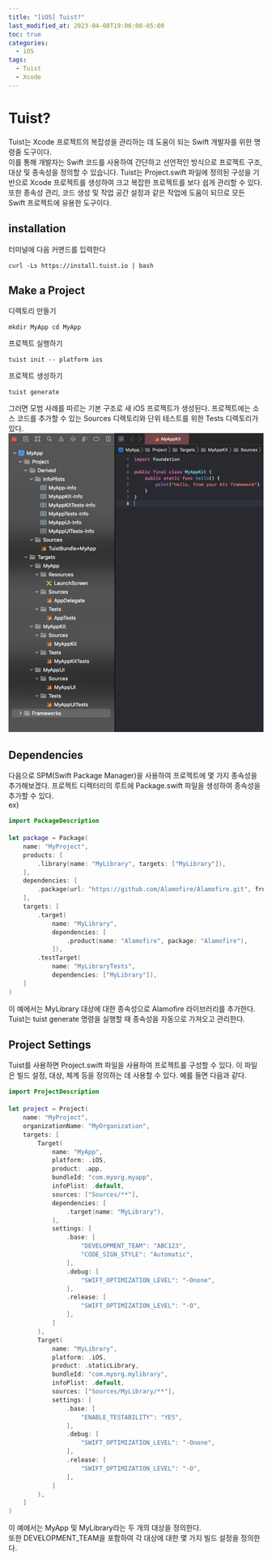 ```yaml
---
title: "[iOS] Tuist?"
last_modified_at: 2023-04-08T19:06:00-05:00
toc: true
categories:
  - iOS
tags:
  - Tuist
  - Xcode
---
```


# Tuist?   

Tuist는 Xcode 프로젝트의 복잡성을 관리하는 데 도움이 되는 Swift 개발자를 위한 명령줄 도구이다.   
이를 통해 개발자는 Swift 코드를 사용하여 간단하고 선언적인 방식으로 프로젝트 구조, 대상 및 종속성을 정의할 수 있습니다. Tuist는 Project.swift 파일에 정의된 구성을 기반으로 Xcode 프로젝트를 생성하여 크고 복잡한 프로젝트를 보다 쉽게 ​​관리할 수 있다.   
또한 종속성 관리, 코드 생성 및 작업 공간 설정과 같은 작업에 도움이 되므로 모든 Swift 프로젝트에 유용한 도구이다.

## installation
터미널에 다음 커맨드를 입력한다
```shell
curl -Ls https://install.tuist.io | bash
```
## Make a Project
디렉토리 만들기
```shell
mkdir MyApp cd MyApp
```
프로젝트 실행하기
```shell
tuist init -- platform ios
```
프로젝트 생성하기
```shell
tuist generate
```
그러면 모범 사례를 따르는 기본 구조로 새 iOS 프로젝트가 생성된다. 프로젝트에는 소스 코드를 추가할 수 있는 Sources 디렉토리와 단위 테스트를 위한 Tests 디렉토리가 있다.
![TuistProject](images/../../../images/iOS/Tuist1.png)   
## Dependencies

다음으로 SPM(Swift Package Manager)을 사용하여 프로젝트에 몇 가지 종속성을 추가해보겠다.
프로젝트 디렉터리의 루트에 Package.swift 파일을 생성하여 종속성을 추가할 수 있다.   
ex)

```swift
import PackageDescription

let package = Package(
    name: "MyProject",
    products: [
        .library(name: "MyLibrary", targets: ["MyLibrary"]),
    ],
    dependencies: [
        .package(url: "https://github.com/Alamofire/Alamofire.git", from: "5.4.0"),
    ],
    targets: [
        .target(
            name: "MyLibrary",
            dependencies: [
                .product(name: "Alamofire", package: "Alamofire"),
            ]),
        .testTarget(
            name: "MyLibraryTests",
            dependencies: ["MyLibrary"]),
    ]
)
```
이 예에서는 MyLibrary 대상에 대한 종속성으로 Alamofire 라이브러리를 추가한다. Tuist는 tuist generate 명령을 실행할 때 종속성을 자동으로 가져오고 관리한다.


## Project Settings

Tuist를 사용하면 Project.swift 파일을 사용하여 프로젝트를 구성할 수 있다. 이 파일은 빌드 설정, 대상, 체계 등을 정의하는 데 사용할 수 있다. 예를 들면 다음과 같다.

```swift
import ProjectDescription

let project = Project(
    name: "MyProject",
    organizationName: "MyOrganization",
    targets: [
        Target(
            name: "MyApp",
            platform: .iOS,
            product: .app,
            bundleId: "com.myorg.myapp",
            infoPlist: .default,
            sources: ["Sources/**"],
            dependencies: [
                .target(name: "MyLibrary"),
            ],
            settings: [
                .base: [
                    "DEVELOPMENT_TEAM": "ABC123",
                    "CODE_SIGN_STYLE": "Automatic",
                ],
                .debug: [
                    "SWIFT_OPTIMIZATION_LEVEL": "-Onone",
                ],
                .release: [
                    "SWIFT_OPTIMIZATION_LEVEL": "-O",
                ],
            ]
        ),
        Target(
            name: "MyLibrary",
            platform: .iOS,
            product: .staticLibrary,
            bundleId: "com.myorg.mylibrary",
            infoPlist: .default,
            sources: ["Sources/MyLibrary/**"],
            settings: [
                .base: [
                    "ENABLE_TESTABILITY": "YES",
                ],
                .debug: [
                    "SWIFT_OPTIMIZATION_LEVEL": "-Onone",
                ],
                .release: [
                    "SWIFT_OPTIMIZATION_LEVEL": "-O",
                ],
            ]
        ),
    ]
)
```
이 예에서는 MyApp 및 MyLibrary라는 두 개의 대상을 정의한다.  
 또한 DEVELOPMENT_TEAM을 포함하여 각 대상에 대한 몇 가지 빌드 설정을 정의한다.